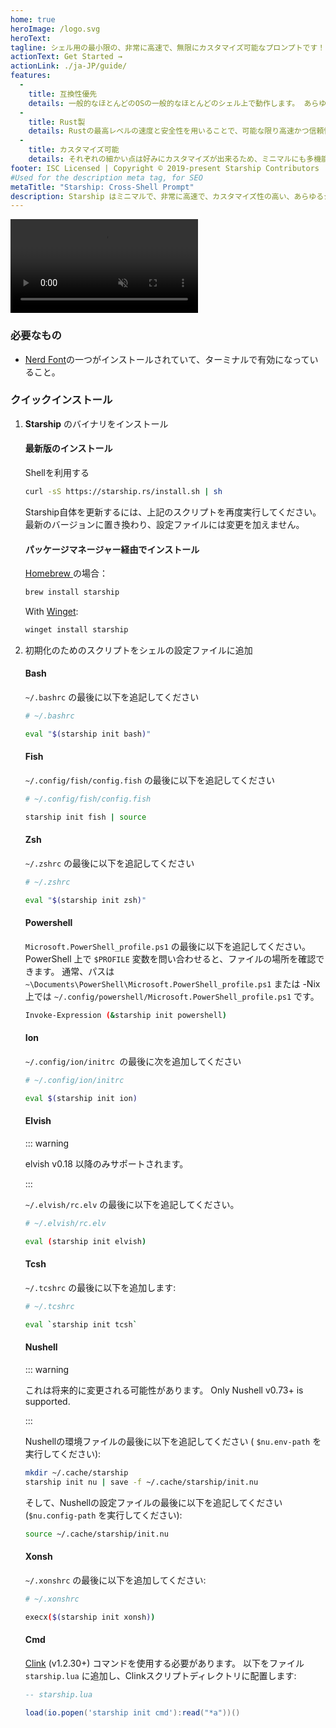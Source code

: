 ```yaml
---
home: true
heroImage: /logo.svg
heroText:
tagline: シェル用の最小限の、非常に高速で、無限にカスタマイズ可能なプロンプトです！
actionText: Get Started →
actionLink: ./ja-JP/guide/
features:
  - 
    title: 互換性優先
    details: 一般的なほとんどのOSの一般的なほとんどのシェル上で動作します。 あらゆるところで使用してください！
  - 
    title: Rust製
    details: Rustの最高レベルの速度と安全性を用いることで、可能な限り高速かつ信頼性を高くしています。
  - 
    title: カスタマイズ可能
    details: それぞれの細かい点は好みにカスタマイズが出来るため、ミニマルにも多機能にも好きなようにプロンプトを設定することができます。
footer: ISC Licensed | Copyright © 2019-present Starship Contributors
#Used for the description meta tag, for SEO
metaTitle: "Starship: Cross-Shell Prompt"
description: Starship はミニマルで、非常に高速で、カスタマイズ性の高い、あらゆるシェルのためのプロンプトです！ ミニマルかつ洗練された形で、あなたに必要な情報を表示します。 Bash, Fish, ZSH, Ion, Tcsh, Elvish, Nu, Xonsh, Cmd, PowerShellで簡単に利用できます。
---
```


<div class="center">
  <video class="demo-video" muted autoplay loop playsinline>
    <source src="/demo.webm" type="video/webm">
    <source src="/demo.mp4" type="video/mp4">
  </video>
</div>

### 必要なもの

- [Nerd Font](https://www.nerdfonts.com/)の一つがインストールされていて、ターミナルで有効になっていること。

### クイックインストール

1. **Starship** のバイナリをインストール


   #### 最新版のインストール

   Shellを利用する

   ```sh
   curl -sS https://starship.rs/install.sh | sh
   ```

   Starship自体を更新するには、上記のスクリプトを再度実行してください。 最新のバージョンに置き換わり、設定ファイルには変更を加えません。


   #### パッケージマネージャー経由でインストール

   [ Homebrew ](https://brew.sh/)の場合：

   ```sh
   brew install starship
   ```
   With [Winget](https://github.com/microsoft/winget-cli):

   ```powershell
   winget install starship
   ```

1. 初期化のためのスクリプトをシェルの設定ファイルに追加


   #### Bash

   `~/.bashrc` の最後に以下を追記してください

   ```sh
   # ~/.bashrc

   eval "$(starship init bash)"
   ```


   #### Fish

   `~/.config/fish/config.fish` の最後に以下を追記してください

   ```sh
   # ~/.config/fish/config.fish

   starship init fish | source
   ```


   #### Zsh

   `~/.zshrc` の最後に以下を追記してください

   ```sh
   # ~/.zshrc

   eval "$(starship init zsh)"
   ```


   #### Powershell

   `Microsoft.PowerShell_profile.ps1` の最後に以下を追記してください。 PowerShell 上で `$PROFILE` 変数を問い合わせると、ファイルの場所を確認できます。 通常、パスは `~\Documents\PowerShell\Microsoft.PowerShell_profile.ps1` または -Nix 上では `~/.config/powershell/Microsoft.PowerShell_profile.ps1` です。

   ```sh
   Invoke-Expression (&starship init powershell)
   ```


   #### Ion

   `~/.config/ion/initrc `の最後に次を追加してください

   ```sh
   # ~/.config/ion/initrc

   eval $(starship init ion)
   ```


   #### Elvish

   ::: warning

   elvish v0.18 以降のみサポートされます。

   :::

   `~/.elvish/rc.elv` の最後に以下を追記してください。

   ```sh
   # ~/.elvish/rc.elv

   eval (starship init elvish)
   ```


   #### Tcsh

   `~/.tcshrc` の最後に以下を追加します:

   ```sh
   # ~/.tcshrc

   eval `starship init tcsh`
   ```


   #### Nushell

   ::: warning

   これは将来的に変更される可能性があります。 Only Nushell v0.73+ is supported.

   :::

   Nushellの環境ファイルの最後に以下を追記してください ( `$nu.env-path` を実行してください):
   ```sh
   mkdir ~/.cache/starship
   starship init nu | save -f ~/.cache/starship/init.nu
   ```

   そして、Nushellの設定ファイルの最後に以下を追記してください (`$nu.config-path` を実行してください):

   ```sh
   source ~/.cache/starship/init.nu
   ```

   #### Xonsh

   `~/.xonshrc` の最後に以下を追加してください:

   ```sh
   # ~/.xonshrc

   execx($(starship init xonsh))
   ```


   #### Cmd

   [Clink](https://chrisant996.github.io/clink/clink.html) (v1.2.30+) コマンドを使用する必要があります。 以下をファイル `starship.lua` に追加し、Clinkスクリプトディレクトリに配置します:

   ```lua
   -- starship.lua

   load(io.popen('starship init cmd'):read("*a"))()
   ```
